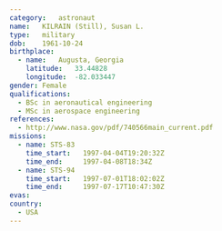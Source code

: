 ```yaml
---
category:	astronaut
name:	KILRAIN (Still), Susan L.
type:	military
dob:	1961-10-24
birthplace:
  - name:	Augusta, Georgia
    latitude:	33.44828
    longitude:	-82.033447
gender:	Female
qualifications:
  - BSc in aeronautical engineering
  - MSc in aerospace engineering
references:
  - http://www.nasa.gov/pdf/740566main_current.pdf
missions:
  - name: STS-83
    time_start:   1997-04-04T19:20:32Z
    time_end:     1997-04-08T18:34Z
  - name: STS-94
    time_start:   1997-07-01T18:02:02Z
    time_end:     1997-07-17T10:47:30Z
evas:
country:
  - USA
---
```

